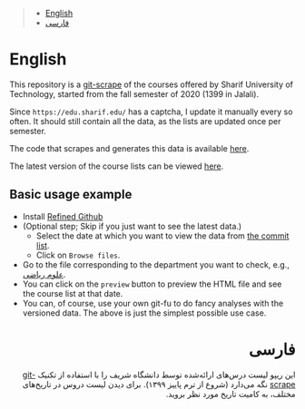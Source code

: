 > -   [English](#english)
> -   [فارسی](#فارسی)

English
=======

This repository is a
[git-scrape](https://simonwillison.net/2020/Oct/9/git-scraping/) of the courses offered by Sharif University of Technology, started from the fall semester of 2020 (1399 in Jalali).

Since `https://edu.sharif.edu/` has a captcha, I update it manually every so often. It should still contain all the data, as the lists are updated once per semester.

The code that scrapes and generates this data is available [here](https://github.com/NightMachinary/.shells/blob/master/scripts/zsh/auto-load/others/scraping/sharif.zsh).

The latest version of the course lists can be viewed [here](https://nightmachinary.github.io/sharif_course_list/).

## Basic usage example

- Install [Refined Github](https://github.com/sindresorhus/refined-github#install)
- (Optional step; Skip if you just want to see the latest data.)
  - Select the date at which you want to view the data from [the commit list](https://github.com/NightMachinary/sharif_course_list/commits/master).
  - Click on `Browse files`.
- Go to the file corresponding to the department you want to check, e.g., [علوم ریاضی](https://github.com/NightMachinary/sharif_course_list/blob/master/%D8%B9%D9%84%D9%88%D9%85%20%D8%B1%DB%8C%D8%A7%D8%B6%DB%8C.html).
- You can click on the `preview` button to preview the HTML file and see the course list at that date.
- You can, of course, use your own git-fu to do fancy analyses with the versioned data. The above is just the simplest possible use case.

<div dir="rtl">

فارسی
=====

این ریپو لیست درس‌های ارائه‌شده توسط دانشگاه شریف را با استفاده از تکنیک [git-scrape](https://simonwillison.net/2020/Oct/9/git-scraping/) نگه می‌دارد (شروع از ترم پاییز ۱۳۹۹). برای دیدن لیست دروس در تاریخ‌های مختلف، به کامیت تاریخ مورد نظر بروید.

